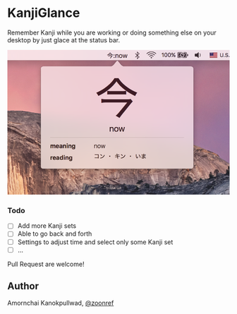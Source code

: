 # KanjiGlance
Remember Kanji while you are working or doing something else on your desktop by just glace at the status bar.

<p align="center"><img src="https://raw.githubusercontent.com/zoonooz/KanjiGlance/master/screenshot.png"/></p>

### Todo
- [ ] Add more Kanji sets
- [ ] Able to go back and forth
- [ ] Settings to adjust time and select only some Kanji set
- [ ] ...

Pull Request are welcome!

## Author

Amornchai Kanokpullwad, [@zoonref](https://twitter.com/zoonref)